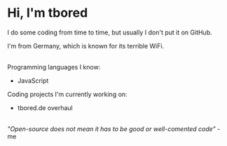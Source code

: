 # Hi, I'm __tbored__

I do some coding from time to time, but usually I don't put it on GitHub.

I'm from Germany, which is known for its terrible WiFi.

\
Programming languages I know:
+ JavaScript

Coding projects I'm currently working on:
+ tbored.de overhaul

\
_"Open-source does not mean it has to be good or well-comented code"_ - me
